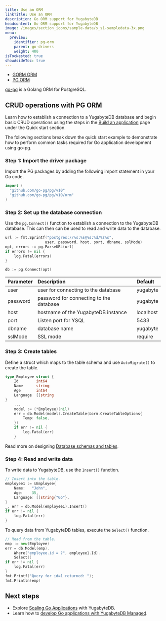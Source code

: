 ```yaml
---
title: Use an ORM
linkTitle: Use an ORM
description: Go ORM support for YugabyteDB
headcontent: Go ORM support for YugabyteDB
image: /images/section_icons/sample-data/s_s1-sampledata-3x.png
menu:
  preview:
    identifier: pg-orm
    parent: go-drivers
    weight: 400
isTocNested: true
showAsideToc: true
---
```


<ul class="nav nav-tabs-alt nav-tabs-yb">

  <li >
    <a href="/preview/drivers-orms/go/gorm/" class="nav-link">
      <i class="icon-postgres" aria-hidden="true"></i>
      GORM ORM
    </a>
  </li>

  <li >
    <a href="/preview/drivers-orms/go/pg/" class="nav-link active">
      <i class="icon-postgres" aria-hidden="true"></i>
      PG ORM
    </a>
  </li>

</ul>

[go-pg](https://github.com/go-pg/pg) is a Golang ORM for PostgreSQL.

## CRUD operations with PG ORM

Learn how to establish a connection to a YugabyteDB database and begin basic CRUD operations using the steps in the [Build an application](../../../quick-start/build-apps/go/ysql-pg) page under the Quick start section.

The following sections break down the quick start example to demonstrate how to perform common tasks required for Go application development using go-pg.

### Step 1: Import the driver package

Import the PG packages by adding the following import statement in your Go code.

```go
import (
  "github.com/go-pg/pg/v10"
  "github.com/go-pg/pg/v10/orm"
)
```

### Step 2: Set up the database connection

Use the `pg.Connect()` function to establish a connection to the YugabyteDB database. This can then can be used to read and write data to the database.

```go
url := fmt.Sprintf("postgres://%s:%s@%s:%d/%s%s",
                  user, password, host, port, dbname, sslMode)
opt, errors := pg.ParseURL(url)
if errors != nil {
    log.Fatal(errors)
}

db := pg.Connect(opt)
```

| Parameter | Description | Default |
| :---------- | :---------- | :------ |
| user | user for connecting to the database | yugabyte
| password | password for connecting to the database | yugabyte
| host  | hostname of the YugabyteDB instance | localhost
| port |  Listen port for YSQL | 5433
| dbname | database name | yugabyte
| sslMode | SSL mode | require

### Step 3: Create tables

Define a struct which maps to the table schema and use `AutoMigrate()` to create the table.

```go
type Employee struct {
    Id        int64
    Name      string
    Age       int64
    Language  []string
}
    ...
    model := (*Employee)(nil)
    err = db.Model(model).CreateTable(&orm.CreateTableOptions{
        Temp: false,
    })
    if err != nil {
        log.Fatal(err)
    }
```

Read more on designing [Database schemas and tables](../../../explore/ysql-language-features/databases-schemas-tables/).

### Step 4: Read and write data

To write data to YugabyteDB, use the `Insert()` function.

```go
// Insert into the table.
employee1 := &Employee{
    Name:   "John",
    Age:    35,
    Language: []string{"Go"},
}
_, err = db.Model(employee1).Insert()
if err != nil {
    log.Fatal(err)
}
```

To query data from YugabyteDB tables, execute the `Select()` function.

```go
// Read from the table.
emp := new(Employee)
err = db.Model(emp).
    Where("employee.id = ?", employee1.Id).
    Select()
if err != nil {
    log.Fatal(err)
}
fmt.Printf("Query for id=1 returned: ");
fmt.Println(emp)
```

## Next steps

- Explore [Scaling Go Applications](/preview/explore/linear-scalability) with YugabyteDB.
- Learn how to [develop Go applications with YugabyteDB Managed](/preview/yugabyte-cloud/cloud-quickstart/cloud-build-apps/cloud-ysql-go/).

